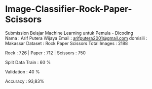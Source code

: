# Image-Classifier-Rock-Paper-Scissors
Submission Belajar Machine Learning untuk Pemula - Dicoding  
Nama : Arif Putera Wijaya
Email : arifputera2001@gmail.com
domisili : Makassar
Dataset : Rock Paper Scissors
Total Images : 2188

Rock : 726 | Paper : 712 | Scissors : 750

Split Data
 Train : 60 %

 Validation : 40 %

Accuracy : 93,83%
